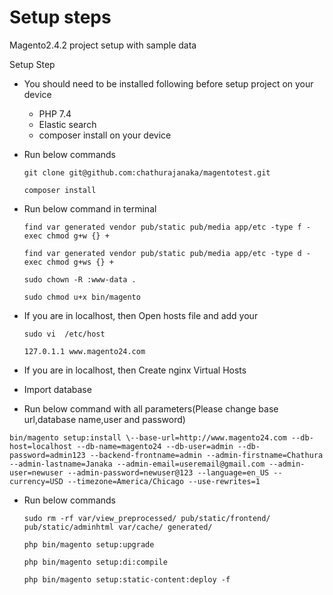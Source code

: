 # Setup steps

Magento2.4.2 project setup with sample data

Setup Step
-  You should need to be installed following before setup project on your device
    - PHP 7.4
    - Elastic search
    - composer install on your device

- Run below commands

  `git clone git@github.com:chathurajanaka/magentotest.git`

  `composer install`


- Run below command in terminal

  `find var generated vendor pub/static pub/media app/etc -type f -exec chmod g+w {} +`

  `find var generated vendor pub/static pub/media app/etc -type d -exec chmod g+ws {} +`

  `sudo chown -R :www-data .`

  `sudo chmod u+x bin/magento `


- If you are  in localhost, then Open hosts file and add your

  `sudo vi  /etc/host`

  `127.0.1.1 www.magento24.com`


- If you are  in localhost, then Create  nginx Virtual Hosts


- Import database
  

- Run below command with all parameters(Please change base url,database name,user and password)


`bin/magento setup:install \--base-url=http://www.magento24.com --db-host=localhost --db-name=magento24 --db-user=admin --db-password=admin123 --backend-frontname=admin --admin-firstname=Chathura --admin-lastname=Janaka --admin-email=useremail@gmail.com --admin-user=newuser --admin-password=newuser@123 --language=en_US --currency=USD --timezone=America/Chicago --use-rewrites=1 `



- Run below commands

  `sudo rm -rf var/view_preprocessed/ pub/static/frontend/ pub/static/adminhtml var/cache/ generated/`

  `php bin/magento setup:upgrade`

  `php bin/magento setup:di:compile`

  `php bin/magento setup:static-content:deploy -f`
